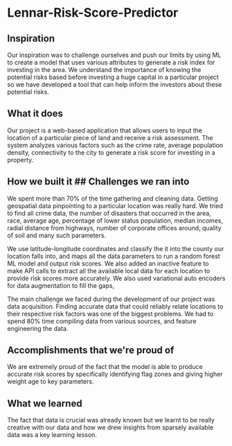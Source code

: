 # Lennar-Risk-Score-Predictor

## Inspiration

Our inspiration was to challenge ourselves and push our limits by using ML to create a model that uses various attributes to generate a risk index for investing in the area. We understand the importance of knowing the potential risks based before investing a huge capital in a particular project so we have developed a tool that can help inform the investors about these potential risks.

## What it does

Our project is a web-based application that allows users to input the location of a particular piece of land and receive a risk assessment. The system analyzes various factors such as the crime rate, average population density, connectivity to the city  to generate a risk score for investing in a property.

## How we built it  ## Challenges we ran into
We spent more than 70% of the time gathering and cleaning data. Getting geospatial data pinpointing to a particular location was really hard. We tried to find all crime data, the number of disasters that occurred in the area, race, average age, percentage of lower status population, median incomes, radial distance from highways, number of corporate offices around, quality of soil and many such parameters.

We use latitude-longitude coordinates and classify the it into the county our location falls into, and maps all the data parameters to run a random forest ML model and output risk scores. We also added an inactive feature to make API calls to extract all the available local data for each location to provide risk scores more accurately. We also used variational auto encoders for data augmentation to fill the gaps,


The main challenge we faced during the development of our project was data acquisition. Finding accurate data that could reliably relate locations to their respective risk factors was one of the biggest problems. We had to spend 80% time compiling data from various sources, and feature engineering the data.

## Accomplishments that we're proud of
We are extremely proud of the fact that the model is able to produce accurate risk scores by specifically identifying flag zones and giving higher weight age to key parameters. 

## What we learned
The fact that data is crucial was already known but we learnt to be really creative with our data and how we drew insights from sparsely available data was a key learning lesson.
